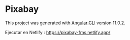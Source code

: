 # Pixabay

This project was generated with [Angular CLI](https://github.com/angular/angular-cli) version 11.0.2.

Ejecutar en Netlify : https://pixabay-fms.netlify.app/
